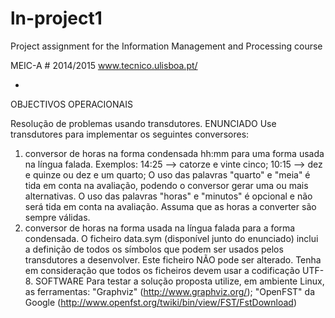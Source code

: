ln-project1
============

Project assignment for the Information Management and Processing course 

MEIC-A # 2014/2015
www.tecnico.ulisboa.pt/ 

-
OBJECTIVOS OPERACIONAIS

Resolução de problemas usando transdutores.
ENUNCIADO
Use transdutores para implementar os seguintes conversores:
1. conversor de horas na forma condensada hh:mm para uma forma usada na língua falada. Exemplos:
14:25 --> catorze e vinte cinco;
10:15 --> dez e quinze ou dez e um quarto;
O uso das palavras "quarto" e "meia" é tida em conta na avaliação, podendo o conversor gerar uma ou mais alternativas.
O uso das palavras "horas" e "minutos" é opcional e não será tida em conta na avaliação.
Assuma que as horas a converter são sempre válidas.
2. conversor de horas na forma usada na língua falada para a forma condensada.
O ficheiro data.sym (disponível junto do enunciado) inclui a definição de todos os símbolos que podem ser usados pelos transdutores a desenvolver. Este ficheiro NÃO pode ser alterado.
Tenha em consideração que todos os ficheiros devem usar a codificação UTF-8.
SOFTWARE
Para testar a solução proposta utilize, em ambiente Linux, as ferramentas: "Graphviz" (http://www.graphviz.org/);
"OpenFST" da Google (http://www.openfst.org/twiki/bin/view/FST/FstDownload)

